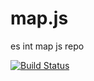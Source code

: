 # map.js
es int map js repo

[![Build Status](https://travis-ci.com/earthstrike/map.js.svg?branch=master)](https://travis-ci.com/earthstrike/map.js)
